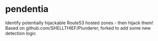 # pendentia
Identify potentially hijackable Route53 hosted zones - then hijack them! Based on github.com/SHELLTHIEF/Plunderer, forked to add some new detection logic
